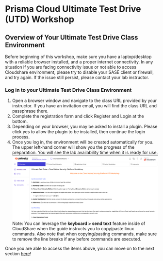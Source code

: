 # Prisma Cloud Ultimate Test Drive (UTD) Workshop
## Overview of Your Ultimate Test Drive Class Environment
Before beginning of this workshop, make sure you have a laptop/desktop with a reliable browser installed, and a proper internet connectivity. In any situation if you are facing connectivity issue or not able to access Cloudshare environment, please try to disable your SASE client or firewall, and try again. If the issue still persist, please contact your lab instructor.

### Log in to your Ultimate Test Drive Class Environment
1. Open a browser window and navigate to the class URL provided by your instructor. If you have an invitation email, you will find the class URL and passphrase there.
2. Complete the registration form and click Register and Login at the bottom.
3. Depending on your browser, you may be asked to install a plugin. Please click yes to allow the plugin to be installed, then continue the login process.
4. Once you log in, the environment will be created automatically for you. The upper left-hand corner will show you the progress of the preparation. You will see the lab availability time when it is ready for use.
![alt text](/resources/cloudshare-screen-1.png)
Note: You can leverage the **keyboard > send text** feature inside of CloudShare when the guide instructs you to copy/paste linux commands. Also note that when copying/pasting commands, make sure to remove the line breaks if any before commands are executed.

Once you are able to access the items above, you can move on to the next section [here](/02-Assignment-1-1.md)!